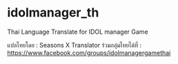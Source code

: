 # idolmanager_th
Thai Language Translate for IDOL manager Game

แปลไทยโดย : Seasons X Translator
ร่วมกลุ่มไทยได้ที่ : https://www.facebook.com/groups/idolmanagergamethai
